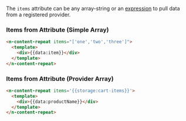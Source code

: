 The `items` attribute can be any array-string or an [expression](/data/expressions) to pull data from a registered provider.

### Items from Attribute (Simple Array)

```html
<n-content-repeat items="['one','two','three']">
  <template>
    <div>{{data:item}}</div>
  </template>
</n-content-repeat>
```

### Items from Attribute (Provider Array)

```html
<n-content-repeat items='{{storage:cart-items}}'>
  <template>
    <div>{{data:productName}}</div>
  </template>
</n-content-repeat>
```